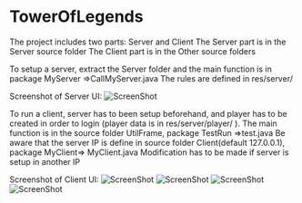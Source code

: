 # TowerOfLegends
The project includes two parts: Server and Client
The Server part is in the Server source folder
The Client part is in the Other source folders

To setup a server, extract the Server folder and the main function is in package MyServer =>CallMyServer.java
The rules are defined in res/server/

Screenshot of Server UI:
![ScreenShot](https://user-images.githubusercontent.com/18246639/29037193-2e6898d2-7bd5-11e7-8216-6fd5f71faa87.jpg)



To run a client, server has to been setup beforehand, and player has to be created in order to login 
(player data is in res/server/player/ ).
The main function is in the source folder UtilFrame, package TestRun =>test.java
Be aware that the server IP is define in source folder Client(default 127.0.0.1), package MyClient=> MyClient.java
Modification has to be made if server is setup in another IP 

Screenshot of Client UI:
![ScreenShot](https://user-images.githubusercontent.com/18246639/29037194-2e9acaaa-7bd5-11e7-9870-c3367792fbb0.jpg)
![ScreenShot](https://user-images.githubusercontent.com/18246639/29037195-2eac4848-7bd5-11e7-8003-e32de4fb9e8a.jpg)
![ScreenShot](https://user-images.githubusercontent.com/18246639/29037196-2eac86f0-7bd5-11e7-81e6-1cb40e04d508.jpg)
![ScreenShot](https://user-images.githubusercontent.com/18246639/29037197-2eb3fc0a-7bd5-11e7-8943-4b12fc41d414.jpg)
